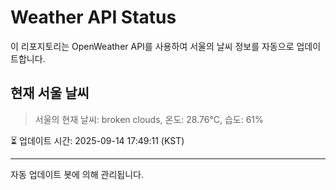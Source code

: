 
# Weather API Status

이 리포지토리는 OpenWeather API를 사용하여 서울의 날씨 정보를 자동으로 업데이트합니다.

## 현재 서울 날씨
> 서울의 현재 날씨: broken clouds, 온도: 28.76°C, 습도: 61%

⏳ 업데이트 시간: 2025-09-14 17:49:11 (KST)

---
자동 업데이트 봇에 의해 관리됩니다.
